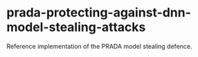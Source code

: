 # prada-protecting-against-dnn-model-stealing-attacks
Reference implementation of the PRADA model stealing defence.
